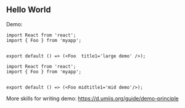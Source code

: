 
## Hello World

Demo:

```tsx 
import React from 'react';
import { Foo } from 'myapp';


export default () => (<Foo  title1='large demo' />);

```
```tsx 
import React from 'react';
import { Foo } from 'myapp';


export default () => (<Foo midtitle1='mid demo'/>);

```

More skills for writing demo: https://d.umijs.org/guide/demo-principle
